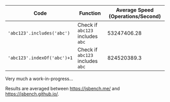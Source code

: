 Code | Function | Average Speed (Operations/Second)
---- | -------- | ---------------------------------
`'abc123'.includes('abc')` | Check if `abc123` includes `abc` | 53247406.28
`'abc123'.indexOf('abc')+1` | Check if `abc123` includes `abc` | 824520389.3

Very much a work-in-progress...

Results are averaged between https://jsbench.me/ and https://jsbench.github.io/.
